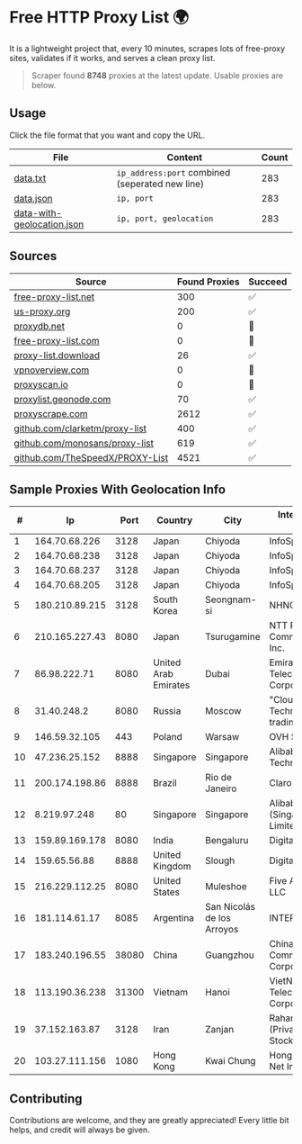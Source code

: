 
# Free HTTP Proxy List 🌍

It is a lightweight project that, every 10 minutes, scrapes lots of free-proxy sites, validates if it works, and serves a clean proxy list.


> Scraper found **8748** proxies at the latest update. Usable proxies are below.

## Usage

Click the file format that you want and copy the URL.


|File|Content|Count|
|----|-------|-----|
|[data.txt](https://raw.githubusercontent.com/themiralay/Proxy-List-World/master/data.txt)|`ip_address:port` combined (seperated new line)|283|
|[data.json](https://raw.githubusercontent.com/themiralay/Proxy-List-World/master/data.json)|`ip, port`|283|
|[data-with-geolocation.json](https://raw.githubusercontent.com/themiralay/Proxy-List-World/master/data-with-geolocation.json)|`ip, port, geolocation`|283|

## Sources

|Source|Found Proxies|Succeed|
|------|-------------|-------|
|[free-proxy-list.net](https://free-proxy-list.net)|300|✅|
|[us-proxy.org](https://www.us-proxy.org)|200|✅|
|[proxydb.net](http://proxydb.net)|0|🚫|
|[free-proxy-list.com](https://free-proxy-list.com/?page=&port=&type%5B%5D=http&type%5B%5D=https&up_time=0&search=Search)|0|🚫|
|[proxy-list.download](https://www.proxy-list.download/HTTP)|26|✅|
|[vpnoverview.com](https://vpnoverview.com/privacy/anonymous-browsing/free-proxy-servers)|0|🚫|
|[proxyscan.io](https://www.proxyscan.io)|0|🚫|
|[proxylist.geonode.com](https://proxylist.geonode.com/api/proxy-list?limit=300&page=1&sort_by=lastChecked&sort_type=desc&protocols=http,https)|70|✅|
|[proxyscrape.com](https://api.proxyscrape.com/v2/?request=displayproxies&protocol=http&timeout=10000&country=all&ssl=all&anonymity=all)|2612|✅|
|[github.com/clarketm/proxy-list](https://raw.githubusercontent.com/clarketm/proxy-list/master/proxy-list-raw.txt)|400|✅|
|[github.com/monosans/proxy-list](https://raw.githubusercontent.com/monosans/proxy-list/main/proxies/http.txt)|619|✅|
|[github.com/TheSpeedX/PROXY-List](https://raw.githubusercontent.com/TheSpeedX/PROXY-List/master/http.txt)|4521|✅|


## Sample Proxies With Geolocation Info

|#|Ip|Port|Country|City|Internet Service Provider|
|-|--|----|-------|----|-------------------------|
|1|164.70.68.226|3128|Japan|Chiyoda|InfoSphere|
|2|164.70.68.238|3128|Japan|Chiyoda|InfoSphere|
|3|164.70.68.237|3128|Japan|Chiyoda|InfoSphere|
|4|164.70.68.205|3128|Japan|Chiyoda|InfoSphere|
|5|180.210.89.215|3128|South Korea|Seongnam-si|NHNCLOUD|
|6|210.165.227.43|8080|Japan|Tsurugamine|NTT PC Communications, Inc.|
|7|86.98.222.71|8080|United Arab Emirates|Dubai|Emirates Telecommunications Corporation|
|8|31.40.248.2|8080|Russia|Moscow|"Cloud Technologies" LLC trading as Cloud.ru|
|9|146.59.32.105|443|Poland|Warsaw|OVH SAS|
|10|47.236.25.152|8888|Singapore|Singapore|Alibaba (US) Technology Co., Ltd.|
|11|200.174.198.86|8888|Brazil|Rio de Janeiro|Claro S.A|
|12|8.219.97.248|80|Singapore|Singapore|Alibaba Cloud (Singapore) Private Limited|
|13|159.89.169.178|8080|India|Bengaluru|DigitalOcean, LLC|
|14|159.65.56.88|8888|United Kingdom|Slough|DigitalOcean, LLC|
|15|216.229.112.25|8080|United States|Muleshoe|Five Area Systems, LLC|
|16|181.114.61.17|8085|Argentina|San Nicolás de los Arroyos|INTERAIR|
|17|183.240.196.55|38080|China|Guangzhou|China Mobile Communications Corporation|
|18|113.190.36.238|31300|Vietnam|Hanoi|VietNam Post and Telecom Corporation|
|19|37.152.163.87|3128|Iran|Zanjan|Rahanet Zanjan Co. (Private Joint-Stock)|
|20|103.27.111.156|1080|Hong Kong|Kwai Chung|Hong Kong San Ai Net Int'l Limited|



## Contributing

Contributions are welcome, and they are greatly appreciated! Every
little bit helps, and credit will always be given.

